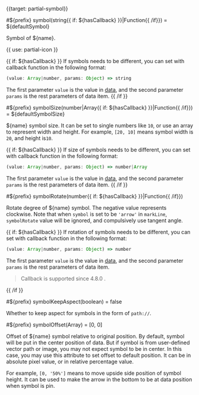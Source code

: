 {{target: partial-symbol}}

#${prefix} symbol(string{{ if: ${hasCallback} }}|Function{{ /if}}) = ${defaultSymbol}

Symbol of ${name}.

{{ use: partial-icon }}

{{ if: ${hasCallback} }}
If symbols needs to be different, you can set with callback function in the following format:
```js
(value: Array|number, params: Object) => string
```
The first parameter `value` is the value in [data](~series-${seriesType}.data), and the second parameter `params` is the rest parameters of data item.
{{ /if }}


#${prefix} symbolSize(number|Array{{ if: ${hasCallback} }}|Function{{ /if}}) = ${defaultSymbolSize}

${name} symbol size. It can be set to single numbers like `10`, or use an array to represent width and height. For example, `[20, 10]` means symbol width is `20`, and height is`10`.

{{ if: ${hasCallback} }}
If size of symbols needs to be different, you can set with callback function in the following format:
```js
(value: Array|number, params: Object) => number|Array
```
The first parameter `value` is the value in [data](~series-${seriesType}.data), and the second parameter `params` is the rest parameters of data item.
{{ /if }}

#${prefix} symbolRotate(number{{ if: ${hasCallback} }}|Function{{ /if}})

Rotate degree of ${name} symbol. The negative value represents clockwise. Note that when `symbol` is set to be `'arrow'` in `markLine`, `symbolRotate` value will be ignored, and compulsively use tangent angle.

{{ if: ${hasCallback} }}
If rotation of symbols needs to be different, you can set with callback function in the following format:
```js
(value: Array|number, params: Object) => number
```
The first parameter `value` is the value in [data](~series-${seriesType}.data), and the second parameter `params` is the rest parameters of data item.
> Callback is supported since 4.8.0 .

{{ /if }}

#${prefix} symbolKeepAspect(boolean) = false

Whether to keep aspect for symbols in the form of `path://`.

#${prefix} symbolOffset(Array) = [0, 0]

Offset of ${name} symbol relative to original position. By default, symbol will be put in the center position of data. But if symbol is from user-defined vector path or image, you may not expect symbol to be in center. In this case, you may use this attribute to set offset to default position. It can be in absolute pixel value, or in relative percentage value.

For example, `[0, '50%']` means to move upside side position of symbol height. It can be used to make the arrow in the bottom to be at data position when symbol is pin.
